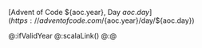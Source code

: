[Advent of Code ${aoc.year}, Day ${aoc.day}](https://adventofcode.com/${aoc.year}/day/${aoc.day})

@:ifValidYear
@:scalaLink()
@:@